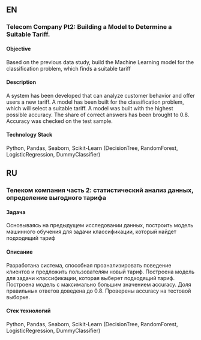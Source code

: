 ## EN 

### Telecom Company Pt2: Building a Model to Determine a Suitable Tariff.

#### Objective
Based on the previous data study, build the Machine Learning model for the classification problem, 
which finds a suitable tariff

#### Description
A system has been developed that can analyze customer behavior and offer users a new tariff.
A model has been built for the classification problem, which will select a suitable tariff.
A model was built with the highest possible accuracy.
The share of correct answers has been brought to 0.8. Accuracy was checked on the test sample.

#### Technology Stack
Python, Pandas, Seaborn, Scikit-Learn (DecisionTree, RandomForest, LogisticRegression, DummyClassifier)

## RU 

### Телеком компания часть 2: статистический анализ данных, определение выгодного тарифа

#### Задача
Основываясь на предыдущем исследовании данных, построить модель машинного обучения для задачи классификации,
который найдет подходящий тариф

#### Описание
Разработана система, способная проанализировать поведение клиентов и предложить пользователям новый тариф.
Построена модель для задачи классификации, которая выберет подходящий тариф. 
Построена модель с максимально большим значением accuracy. 
Доля правильных ответов доведена до 0.8. Проверены accuracy на тестовой выборке.

#### Стек технологий
Python, Pandas, Seaborn, Scikit-Learn (DecisionTree, RandomForest, LogisticRegression, DummyClassifier)
